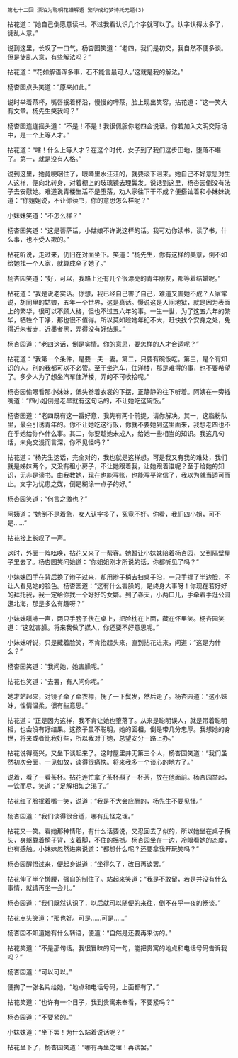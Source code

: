     第七十二回 漂泊为聪明花嫌解语 繁华成幻梦诗托无题(3) 

   拈花道：“她自己倒愿意读书。不过我看认识几个字就可以了。认字认得太多了，徒乱人意。”

   说到这里，长叹了一口气。杨杏园笑道：“老四，我们是初交，我自然不便多谈。但是徒乱人意，有些解法吗？”

   拈花道：“‘花如解语浑多事，石不能言最可人。’这就是我的解法。”

   杨杏园点头笑道：“原来如此。”

   说时举着茶杯，嘴唇抿着杯沿，慢慢的呷茶，脸上现出笑容。拈花道：“这一笑大有文章。杨先生笑我吗？”

   杨杏园连连摇头道：“不是！不是！我很佩服你老四会说话。你若加入文明交际场中，是一个上等人才。”

   拈花道：“嗐！什么上等人才？在这个时代，女子到了我们这步田地，堕落不堪了。第一，就是没有人格。”

   说到这里，她竟哽咽住了，眼睛里水汪汪的，就要滚下泪来。她自己不好意思对生人这样，便向北转身，对着橱上的玻璃镜去理鬓发。说话到这里，杨杏园倒没有法子去安慰她。难道说青楼生活不是堕落，劝人家往下干不成？便搭讪着和小妹妹说道：“你姐姐说，不让你读书，你的意思怎么样呢？”

   小妹妹笑道：“不怎么样？”

   杨杏园笑道：“这是菩萨话，小姑娘不许说这样的话。我可劝你读书，读了书，什么事，也不受人欺的。”

   拈花听说，走过来，仍旧在对面坐下。笑道：“杨先生，你有这样的美意，倒不如给她找一个人家，就算成全了她了。”

   杨杏园笑道：“好，可以，我路上还有几个很漂亮的青年朋友，都等着结婚呢。”

   拈花道：“我是说老实话。你想，我已经自己害了自己，难道又害她不成？人家常说，胡同里的姑娘，五年一个世界，这是真话。慢说这是人间地狱，就是因为表面上的繁华，很可以不顾人格，但也不过五六年的事。一生一世，为了这五六年的繁华，牺牲个干净，那也很不值得。所以莫如趁她年纪不大，赶快找个安身之处，免得近朱者赤，近墨者黑，弄得没有好结果。”

   杨杏园道：“老四这话，倒是实情。你的意思，要怎样的人才合适呢？”

   拈花道：“我第一个条件，是要一夫一妻。第二，只要有碗饭吃。第三，是个有知识的人。别的我都可以不必管。至于坐汽车，住洋楼，那是难得的事，也不要希望了。多少人为了想坐汽车住洋楼，弄的不可收拾呢。”

   杨杏园偷眼看那小妹妹，低头卷着衣裳的下摆，正静静的往下听着。阿姨在一旁插嘴道：“四小姐倒是老早就有这句话的，不让她吃这碗饭。”

   杨杏园道：“老四既有这一番好意，我先有两个前提，请你解决。其一，这脂粉队里，最会引诱青年的。你不让她吃这行饭，你就不要她到这里面来，我想老四也不在乎她给你作什么事。其二，你要趁她未成人，给她一些相当的知识。我这几句话，未免交浅而言深，你不见怪吗？”

   拈花道：“杨先生这话，完全对的，我也就是这样想。可是我又有我的难处，我们就是姊妹两个，又没有租小房子，不让她跟着我，让她跟着谁呢？至于给她的知识，无非是读书。由我教她，现在也能写账，也能写平常信了，我以为就当适可而止。文字为忧患之媒，倒是糊涂一点子的好。”

   杨杏园笑道：“何言之激也？”

   阿姨道：“她倒不是着急，女人认字多了，究竟不好。你看，我们四小姐，可不是……”

   拈花接上长叹了一声。

   这时，外面一阵吆唤，拈花又来了一帮客。她暂让小妹妹陪着杨杏园，又到隔壁屋子里去了。杨杏园笑问她道：“你姐姐刚才所说的话，你都听见了吗？”

   小妹妹回手在背后换了辫子过来，却用辫子梢去扫桌子沿，一只手撑了半边脸，不让人看见她的脸色。杨杏园道：“这有什么害臊的，是终身大事呀！你现在若好好的拜托我，我一定给你找一个好好的女婿。到了春天，小两口儿，手牵着手逛公园逛北海，那是多么有趣呀？”

   小妹妹噗哧一声，两只手膀子伏在桌上，把脸枕在上面，藏在怀里笑。杨杏园笑道：“这就害臊。将来我做了媒人，你还要不好意思呢。”

   小妹妹听说，只是藏着脸笑，不肯抬起头来，直到拈花进来，问道：“这是为什么？”

   杨杏园笑道：“我问她，她害臊呢。”

   拈花也笑道：“去罢，有人问你呢。”

   她才站起来，对镜子牵了牵衣襟，抚了一下鬓发，然后走了。杨杏园道：“这小妹妹，性情温柔，很有些意思。”

   拈花道：“正是因为这样，我不肯让她也堕落了。从来是聪明误人，就是带着聪明相，也会没有好结果。这孩子虽不聪明，她的面相，倒是带几分忠厚。我想她的身世，将来或者比我好些，所以我对于她，总望安分一路上办。”

   拈花说得高兴，又坐下谈起来了。这时屋里并无第三个人，杨杏园笑道：“我们虽然初次会面，一见如故，谈得很痛快。将来我多一个谈心的地方了。”

   说着，看了一看茶杯。拈花连忙拿了茶杯斟了一杯茶，放在他面前。杨杏园举起，一饮而尽，笑道：“足解相如之渴了。”

   拈花红了脸抿着嘴一笑，说道：“我是不大会应酬的，杨先生不要见怪。”

   杨杏园道：“我们谈得很合适，哪有见怪之理。”

   拈花又一笑。看她那种情形，有什么话要说，又忍回去了似的，所以她坐在桌子横头，身躯靠着椅子背，支着脚，不住的摇撼。杨杏园坐在一边，冷眼看她的态度，也有感触。小妹妹忽然进来说道：“都想什么呢？还要拿我开玩笑吗？”

   杨杏园醒悟过来，便起身说道：“坐得久了，改日再谈罢。”

   拈花伸了半个懒腰，强自的制住了。站起来笑道：“我是不敢留，若是并没有什么事情，就请再坐一会儿。”

   杨杏园道：“我们既然认识了，以后就可以随便的来往，倒不在乎一夜的畅谈。”

   拈花点头笑道：“那也好。可是……可是……”

   杨杏园不知道她有什么转语，便道：“自然是还要再来访的。”

   拈花笑道：“不是那句话。我很冒昧的问一句，能把贵寓的地点和电话号码告诉我吗？”

   杨杏园道：“可以可以。”

   便掏了一张名片给她，“地点和电话号码，上面都有了。”

   拈花笑道：“也许有一个日子，我到贵寓来奉看，不要紧吗？”

   杨杏园道：“不要紧的。”

   小妹妹道：“坐下罢！为什么站着说话呢？”

   拈花坐下了，杨杏园笑道：“哪有再坐之理！再谈罢。”

